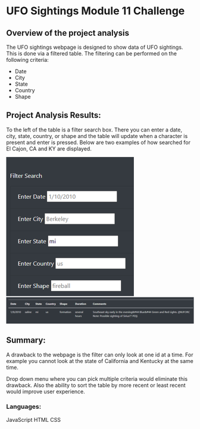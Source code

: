 # UFO Sightings Module 11 Challenge

## Overview of the project analysis
The UFO sightings webpage is designed to show data of UFO sightings.  This is done via a filtered table.  The filtering can be performed on the following criteria:
- Date
- City
- State
- Country
- Shape

## Project Analysis Results:


To the left of the table is a filter search box. There you can enter a date, city, state, country, or shape and the table will update when a character is present and enter is pressed. Below are two examples of how searched for El Cajon, CA and KY are displayed.

<img src="Resources/filters.png">
<img src="Resources/results_mi.png">

## Summary:

A drawback to the webpage is the filter can only look at one id at a time. For example you cannot look at the state of California and Kentucky at the same time.

Drop down menu where you can pick multiple criteria would eliminate this drawback.
Also the ability to sort the table by more recent or least recent would improve user experience.

###  Languages:
JavaScript
HTML
CSS
